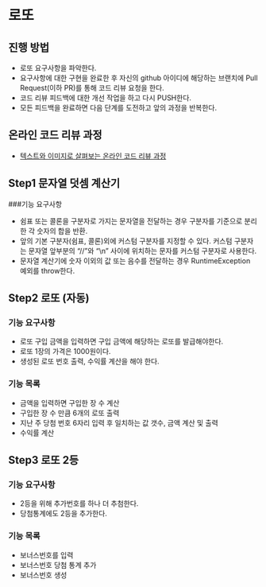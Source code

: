 # 로또
## 진행 방법
* 로또 요구사항을 파악한다.
* 요구사항에 대한 구현을 완료한 후 자신의 github 아이디에 해당하는 브랜치에 Pull Request(이하 PR)를 통해 코드 리뷰 요청을 한다.
* 코드 리뷰 피드백에 대한 개선 작업을 하고 다시 PUSH한다.
* 모든 피드백을 완료하면 다음 단계를 도전하고 앞의 과정을 반복한다.

## 온라인 코드 리뷰 과정
* [텍스트와 이미지로 살펴보는 온라인 코드 리뷰 과정](https://github.com/next-step/nextstep-docs/tree/master/codereview)

## Step1 문자열 덧셈 계산기

###기능 요구사항
* 쉼표 또는 콜론을 구분자로 가지는 문자열을 전달하는 경우 구분자를 기준으로 분리한 각 숫자의 합을 반환.
* 앞의 기본 구분자(쉼표, 콜론)외에 커스텀 구분자를 지정할 수 있다. 커스텀 구분자는 문자열 앞부분의 “//”와 “\n” 사이에 위치하는 문자를 커스텀 구분자로 사용한다.
* 문자열 계산기에 숫자 이외의 값 또는 음수를 전달하는 경우 RuntimeException 예외를 throw한다.

## Step2 로또 (자동)

### 기능 요구사항
* 로또 구입 금액을 입력하면 구입 금액에 해당하는 로또를 발급해야한다.
* 로또 1장의 가격은 1000원이다.
* 생성된 로또 번호 출력, 수익률 계산을 해야 한다.

### 기능 목록
* 금액을 입력하면 구입한 장 수 계산
* 구입한 장 수 만큼 6개의 로또 출력
* 지난 주 당첨 번호 6자리 입력 후 일치하는 값 갯수, 금액 계산 및 출력
* 수익률 계산

## Step3 로또 2등

### 기능 요구사항
* 2등을 위해 추가번호를 하나 더 추첨한다.
* 당첨통계에도 2등을 추가한다.

### 기능 목록
* 보너스번호를 입력
* 보너스번호 당첨 통계 추가
* 보너스번호 생성